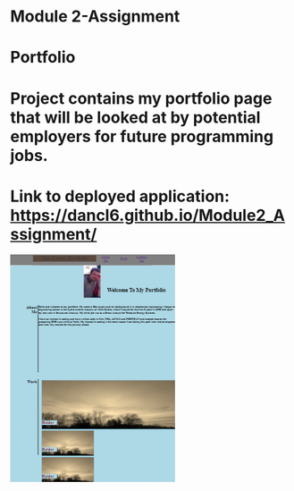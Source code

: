 # Module 2-Assignment
# Portfolio
# Project contains my portfolio page that will be looked at by potential employers for future programming jobs.
# Link to deployed application:  https://dancl6.github.io/Module2_Assignment/
![Web Page Image](./assets/images/mockup.png)
